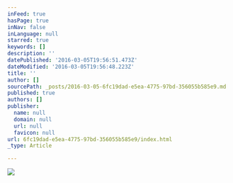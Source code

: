 ```yaml
---
inFeed: true
hasPage: true
inNav: false
inLanguage: null
starred: true
keywords: []
description: ''
datePublished: '2016-03-05T19:56:51.473Z'
dateModified: '2016-03-05T19:56:48.223Z'
title: ''
author: []
sourcePath: _posts/2016-03-05-6fc19dad-e5ea-4775-97bd-356055b585e9.md
published: true
authors: []
publisher:
  name: null
  domain: null
  url: null
  favicon: null
url: 6fc19dad-e5ea-4775-97bd-356055b585e9/index.html
_type: Article

---
```

![](https://the-grid-user-content.s3-us-west-2.amazonaws.com/adf9f4f7-ef1f-4d42-aa2e-99e473761713.jpg)